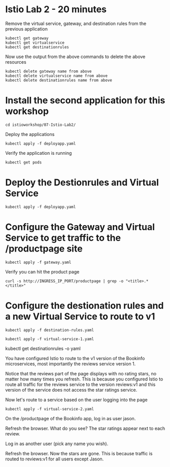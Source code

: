 # Istio Lab 2 - 20 minutes

Remove the virtual service, gateway, and destination rules from the previous application

```
kubectl get gateway
kubectl get virtualservice
kubectl get destinationrules
```
Now use the output from the above commands to delete the above resources

```
kubectl delete gateway name from above
kubectl delete virtualservice name from above
kubectl delete destinationrules name from above
```

# Install the second application for this workshop

```
cd istioworkshop/07-Istio-Lab2/
```

Deploy the applications

```
kubectl apply -f deployapp.yaml
```

Verify the application is running

```
kubectl get pods 
```

# Deploy the Destionrules and Virtual Service

```
kubectl apply -f deployapp.yaml
```

# Configure the Gateway and Virtual Service to get traffic to the /productpage site 

```
kubectl apply -f gateway.yaml 
```

Verify you can hit the product page

```
curl -s http://INGRESS_IP_PORT/productpage | grep -o "<title>.*</title>"
```

# Configure the destionation rules and a new Virtual Service to route to v1

```
kubectl apply -f destination-rules.yaml

kubectl apply -f virtual-service-1.yaml 
```


kubectl get destinationrules -o yaml

You have configured Istio to route to the v1 version of the Bookinfo microservices, most importantly the reviews service version 1.

Notice that the reviews part of the page displays with no rating stars, no matter how many times you refresh. This is because you configured Istio to route all traffic for the reviews service to the version reviews:v1 and this version of the service does not access the star ratings service.


Now let's route to a service based on the user logging into the page

```
kubectl apply -f virtual-service-2.yaml
```

On the /productpage of the Bookinfo app, log in as user jason.

Refresh the browser. What do you see? The star ratings appear next to each review.

Log in as another user (pick any name you wish).

Refresh the browser. Now the stars are gone. This is because traffic is routed to reviews:v1 for all users except Jason.




